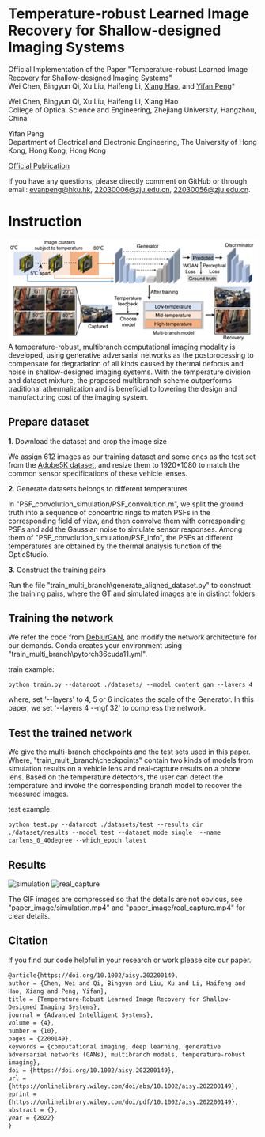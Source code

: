 # Temperature-robust Learned Image Recovery for Shallow-designed Imaging Systems
Official Implementation of the Paper "Temperature-robust Learned Image Recovery
for Shallow-designed Imaging Systems" \
Wei Chen, Bingyun Qi, Xu Liu, Haifeng Li, [Xiang Hao](https://www.haoxiang.ac.cn/), and [Yifan Peng](https://www.eee.hku.hk/~evanpeng/)*

Wei Chen, Bingyun Qi, Xu Liu, Haifeng Li, Xiang Hao \
College of Optical Science and Engineering, Zhejiang University, Hangzhou, China

Yifan Peng \
Department of Electrical and Electronic Engineering, The University of Hong Kong, Hong Kong, Hong Kong

[Official Publication](https://onlinelibrary.wiley.com/doi/10.1002/aisy.202200149)

If you have any questions, please directly comment on GitHub or through email: evanpeng@hku.hk, 22030006@zju.edu.cn, 22030056@zju.edu.cn.

# Instruction
![pipeline](paper_image/pipeline.png)
A temperature-robust, multibranch computational imaging modality is developed, 
using generative adversarial networks as the postprocessing to compensate for 
degradation of all kinds caused by thermal defocus and noise in shallow-designed 
imaging systems. With the temperature division and dataset mixture, the proposed 
multibranch scheme outperforms traditional athermalization and is beneficial to 
lowering the design and manufacturing cost of the imaging system.

## Prepare dataset
**1**. Download the dataset and crop the image size

We assign 612 images as our training dataset and some ones as the test set from the [Adobe5K dataset](https://data.csail.mit.edu/graphics/fivek/), and 
resize them to 1920*1080 to match the common sensor specifications of these vehicle lenses. 

**2**. Generate datasets belongs to different temperatures

In "PSF_convolution_simulation/PSF_convolution.m", we split the ground truth into a sequence of concentric rings to match PSFs in the corresponding field of view, and then convolve them with corresponding PSFs and add the Gaussian noise to simulate sensor responses. Among them of "PSF_convolution_simulation/PSF_info", the PSFs at different temperatures are obtained by the thermal
analysis function of the OpticStudio.

**3**. Construct the training pairs

Run the file "train_multi_branch\generate_aligned_dataset.py" to construct the training pairs, where the GT and simulated images are in distinct folders.
     
## Training the network
   
   We refer the code from [DeblurGAN](https://github.com/KupynOrest/DeblurGAN), and modify the network architecture for our demands.
   Conda creates your environment using "train_multi_branch\pytorch36cuda11.yml". 
   
   train example:
   
    python train.py --dataroot ./datasets/ --model content_gan --layers 4
   
   where,  set '--layers' to 4, 5 or 6 indicates the scale of the Generator. In this paper, we set '--layers 4 --ngf 32' to compress the network.

## Test the trained network
   We give the multi-branch checkpoints and the test sets used in this paper. Where, "train_multi_branch\checkpoints" contain two kinds of models from simulation results on a vehicle lens and real-capture results on a phone lens. 
Based on the temperature detectors, the user can detect the temperature and invoke the corresponding branch model to recover the measured images. 

   test example:
    
    python test.py --dataroot ./datasets/test --results_dir ./dataset/results --model test --dataset_mode single  --name carlens_0_40degree --which_epoch latest

## Results
    
   ![simulation](paper_image/simulation.gif)
   ![real_capture](paper_image/real_capture.gif)
   
   The GIF images are compressed so that the details are not obvious, see "paper_image/simulation.mp4" and "paper_image/real_capture.mp4" for clear details.
   

## Citation
   If you find our code helpful in your research or work please cite our paper.
   
    @article{https://doi.org/10.1002/aisy.202200149,
    author = {Chen, Wei and Qi, Bingyun and Liu, Xu and Li, Haifeng and Hao, Xiang and Peng, Yifan},
    title = {Temperature-Robust Learned Image Recovery for Shallow-Designed Imaging Systems},
    journal = {Advanced Intelligent Systems},
    volume = {4},
    number = {10},
    pages = {2200149},
    keywords = {computational imaging, deep learning, generative adversarial networks (GANs), multibranch models, temperature-robust imaging},
    doi = {https://doi.org/10.1002/aisy.202200149},
    url = {https://onlinelibrary.wiley.com/doi/abs/10.1002/aisy.202200149},
    eprint = {https://onlinelibrary.wiley.com/doi/pdf/10.1002/aisy.202200149},
    abstract = {},
    year = {2022}
    }
